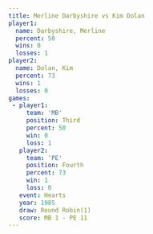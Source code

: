 ```yaml
---
title: Merline Darbyshire vs Kim Dolan
player1:                   
  name: Darbyshire, Merline
  percent: 50              
  wins: 0                  
  losses: 1                
player2:                   
  name: Dolan, Kim         
  percent: 73              
  wins: 1                  
  losses: 0                
games:
 - player1:         
     team: 'MB'     
     position: Third
     percent: 50    
     win: 0         
     loss: 1        
   player2:          
     team: 'PE'      
     position: Fourth
     percent: 73     
     win: 1          
     loss: 0         
   event: Hearts       
   year: 1985          
   draw: Round Robin(1)
   score: MB 1 - PE 11 
---
```

